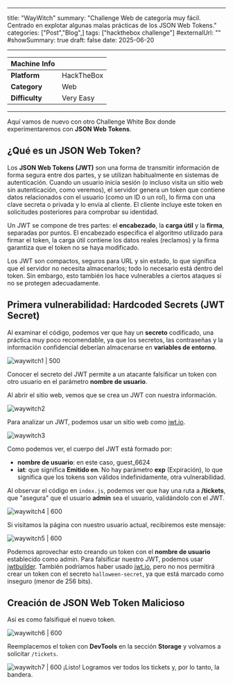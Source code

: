 
---
title: "WayWitch"
summary: "Challenge Web de categoría muy fácil. Centrado en explotar algunas malas prácticas de los JSON Web Tokens."
categories: ["Post","Blog",]
tags: ["hackthebox challenge"]
#externalUrl: ""
#showSummary: true
draft: false
date: 2025-06-20

---

| Machine Info   |            |
| -------------- | ---------- |
| **Platform**   | HackTheBox |
| **Category**   | Web        |
| **Difficulty** | Very Easy  |

- - -

Aquí vamos de nuevo con otro Challenge White Box donde experimentaremos con **JSON Web Tokens**.

## ¿Qué es un JSON Web Token?

Los **JSON Web Tokens (JWT)** son una forma de transmitir información de forma segura entre dos partes, y se utilizan habitualmente en sistemas de autenticación. Cuando un usuario inicia sesión (o incluso visita un sitio web sin autenticación, como veremos), el servidor genera un token que contiene datos relacionados con el usuario (como un ID o un rol), lo firma con una clave secreta o privada y lo envía al cliente. El cliente incluye este token en solicitudes posteriores para comprobar su identidad.

Un JWT se compone de tres partes: el **encabezado**, la **carga útil** y la **firma**, separadas por puntos. El encabezado especifica el algoritmo utilizado para firmar el token, la carga útil contiene los datos reales (reclamos) y la firma garantiza que el token no se haya modificado.

Los JWT son compactos, seguros para URL y sin estado, lo que significa que el servidor no necesita almacenarlos; todo lo necesario está dentro del token. Sin embargo, esto también los hace vulnerables a ciertos ataques si no se protegen adecuadamente.

## Primera vulnerabilidad: Hardcoded Secrets (JWT Secret)

Al examinar el código, podemos ver que hay un **secreto** codificado, una práctica muy poco recomendable, ya que los secretos, las contraseñas y la información confidencial deberían almacenarse en **variables de entorno**.

![waywitch1 | 500](img/waywitch/waywitch1.png)

Conocer el secreto del JWT permite a un atacante falsificar un token con otro usuario en el parámetro **nombre de usuario**.

Al abrir el sitio web, vemos que se crea un JWT con nuestra información.

![waywitch2](img/waywitch/waywitch2.png)

Para analizar un JWT, podemos usar un sitio web como [jwt.io](https://jwt.io/).

![waywitch3](img/waywitch/waywitch3.png)

Como podemos ver, el cuerpo del JWT está formado por:

- **nombre de usuario**: en este caso, guest_6624
- **iat**: que significa **Emitido en**. No hay parámetro **exp** (Expiración), lo que significa que los tokens son válidos indefinidamente, otra vulnerabilidad.

Al observar el código en `index.js`, podemos ver que hay una ruta a **/tickets**, que "asegura" que el usuario **admin** sea el usuario, validándolo con el JWT.

![waywitch4 | 600](img/waywitch/waywitch4.png)

Si visitamos la página con nuestro usuario actual, recibiremos este mensaje:

![waywitch5 | 600](img/waywitch/waywitch5.png)

Podemos aprovechar esto creando un token con el **nombre de usuario** establecido como admin. Para falsificar nuestro JWT, podemos usar [jwtbuilder](http://jwtbuilder.jamiekurtz.com/). También podríamos haber usado [jwt.io](https://jwt.io/), pero no nos permitirá crear un token con el secreto `halloween-secret`, ya que está marcado como inseguro (menor de 256 bits).

## Creación de JSON Web Token Malicioso
Así es como falsifiqué el nuevo token.

![waywitch6 | 600](img/waywitch/waywitch6.png)

Reemplacemos el token con **DevTools** en la sección **Storage** y volvamos a solicitar `/tickets`.

![waywitch7 | 600](img/waywitch/waywitch7.png)
¡Listo! Logramos ver todos los tickets y, por lo tanto, la bandera.